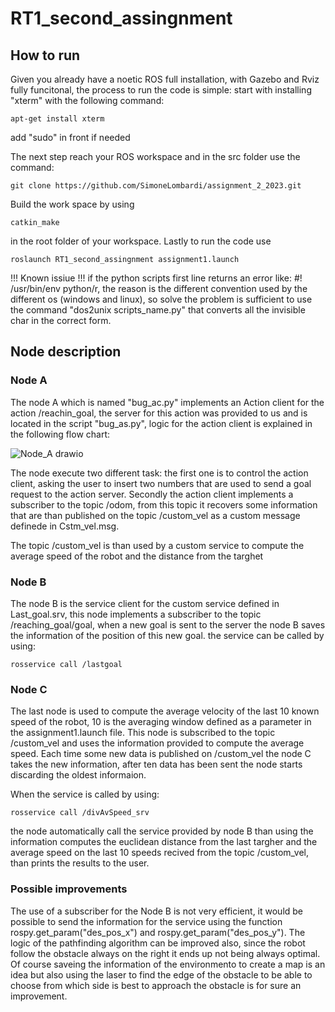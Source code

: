# RT1_second_assingnment


## How to run 
Given you already have a noetic ROS full installation, with Gazebo and Rviz fully funcitonal, the process to run the code is simple:
start with installing "xterm" with the following command:
```
apt-get install xterm
```
add "sudo" in front if needed

The next step reach your ROS workspace and in the src folder use the command:
```
git clone https://github.com/SimoneLombardi/assignment_2_2023.git
```
Build the work space by using 
```
catkin_make
```
in the root folder of your workspace.
Lastly to run the code use
```
roslaunch RT1_second_assingnment assignment1.launch
```
!!! Known issiue !!!
if the python scripts first line returns an error like: #! /usr/bin/env python/r, the reason is the different convention used by the different os (windows and linux), so solve the problem is sufficient to use the command "dos2unix scripts_name.py" that converts all the invisible char in the correct form.

## Node description
### Node A
The node A which is named "bug_ac.py" implements an Action client for the action /reachin_goal, the server for this action was provided to us and is located in the script "bug_as.py", logic for the action client is explained in the following flow chart: 

![Node_A drawio](https://github.com/SimoneLombardi/RT1_second_assingnment/assets/146358714/d3e32265-bcc7-4adc-b7ea-2376cc2791ef)

The node execute two different task: the first one is to control the action client, asking the user to insert two numbers that are used to send a goal request to the action server. Secondly the action client implements a subscriber to the topic /odom, from this topic it recovers some information that are than published on the topic /custom_vel as a custom message definede in Cstm_vel.msg.

The topic /custom_vel is than used by a custom service to compute the average speed of the robot and the distance from the targhet
### Node B
The node B is the service client for the custom service defined in Last_goal.srv, this node implements a subscriber to the topic /reaching_goal/goal, when a new goal is sent to the server the node B saves the information of the position of this new goal.
the service can be called by using:
```
rosservice call /lastgoal
```
### Node C
The last node is used to compute the average velocity of the last 10 known speed of the robot, 10 is the averaging window defined as a parameter in the assignment1.launch file. This node is subscribed to the topic /custom_vel and uses the information provided to compute the average speed. Each time some new data is published on /custom_vel the node C takes the new information, after ten data has been sent the node starts discarding the oldest informaion.

When the service is called by using:
```
rosservice call /divAvSpeed_srv
```
the node automatically call the service provided by node B than using the information computes the euclidean distance from the last targher and the average speed on the last 10 speeds recived from the topic /custom_vel, than prints the results to the user.

### Possible improvements
The use of a subscriber for the Node B is not very efficient, it would be possible to send the information for the service using the function rospy.get_param("des_pos_x") and rospy.get_param("des_pos_y").
The logic of the pathfinding algorithm can be improved also, since the robot follow the obstacle always on the right it ends up not being always optimal. Of course saveing the information of the environmento to create a map is an idea but also using the laser to find the edge of the obstacle to be able to choose from which side is best to approach the obstacle is for sure an improvement.

